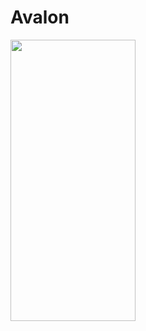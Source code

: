 # Avalon

<img src="https://github.com/Sean-Sig/Avalon/assets/30064589/e95ac5d2-ca9b-43b5-b014-4d1aacba85fc"  width="200" height="450">
